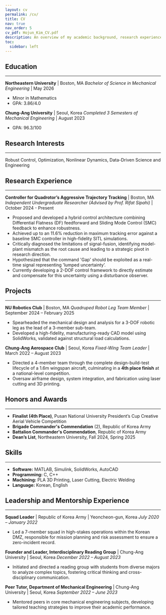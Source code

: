 ```yaml
---
layout: cv
permalink: /cv/
title: CV
nav: true
nav_order: 5
cv_pdf: Hojun_Kim_CV.pdf
description: An overview of my academic background, research experience, and technical skills.
toc:
  sidebar: left
---
```


## Education

---
**Northeastern University** | Boston, MA
*Bachelor of Science in Mechanical Engineering* | May 2026
* Minor in Mathematics
* GPA: 3.86/4.0

**Chung-Ang University** | Seoul, Korea
*Completed 3 Semesters of Mechanical Engineering* | August 2023
* GPA: 96.3/100

## Research Interests

---
Robust Control, Optimization, Nonlinear Dynamics, Data-Driven Science and Engineering

## Research Experience

---
**Controller for Quadrotor’s Aggressive Trajectory Tracking** | Boston, MA
*Independent Undergraduate Researcher (Advised by Prof. Rifat Sipahi)* | October 2024 - Present
* Proposed and developed a hybrid control architecture combining Differential Flatness (DF) feedforward and Sliding Mode Control (SMC) feedback to enhance robustness.
* Achieved up to an 11.6% reduction in maximum tracking error against a baseline SMC controller in high-fidelity SITL simulations.
* Critically diagnosed the limitations of signal-fusion, identifying model-plant mismatch as the root cause and leading to a strategic pivot in research direction.
* Hypothesized that the command 'Gap' should be exploited as a real-time signal representing 'lumped uncertainty’.
* Currently developing a 2-DOF control framework to directly estimate and compensate for this uncertainty using a disturbance observer.

## Projects

---
**NU Robotics Club** | Boston, MA
*Quadruped Robot Leg Team Member* | September 2024 – February 2025
* Spearheaded the mechanical design and analysis for a 3-DOF robotic leg as the lead of a 3-member sub-team.
* Developed a high-fidelity, manufacturing-ready CAD model using SolidWorks, validated against structural load calculations.

**Chung-Ang Aerospace Club** | Seoul, Korea
*Fixed-Wing Team Leader* | March 2022 – August 2023
* Directed a 4-member team through the complete design-build-test lifecycle of a 1.6m wingspan aircraft, culminating in a **4th place finish** at a national-level competition.
* Oversaw airframe design, system integration, and fabrication using laser cutting and 3D printing.

## Honors and Awards

---
* **Finalist (4th Place)**, Pusan National University President’s Cup Creative Aerial Vehicle Competition
* **Brigade Commander's Commendation** (2), Republic of Korea Army
* **Battalion Commander's Commendation**, Republic of Korea Army
* **Dean’s List**, Northeastern University, Fall 2024, Spring 2025

## Skills

---
* **Software:** MATLAB, Simulink, SolidWorks, AutoCAD
* **Programming:** C, C++
* **Machining:** PLA 3D Printing, Laser Cutting, Electric Welding
* **Language:** Korean, English

## Leadership and Mentorship Experience

---
**Squad Leader** | Republic of Korea Army | Yeoncheon-gun, Korea
*July 2020 – January 2022*
* Led a 7-member squad in high-stakes operations within the Korean DMZ, responsible for mission planning and risk assessment to ensure a zero-incident record.

**Founder and Leader, Interdisciplinary Reading Group** | Chung-Ang University | Seoul, Korea
*December 2022 – August 2023*
* Initiated and directed a reading group with students from diverse majors to analyze complex topics, fostering critical thinking and cross-disciplinary communication.

**Peer Tutor, Department of Mechanical Engineering** | Chung-Ang University | Seoul, Korea
*September 2022 – June 2023*
* Mentored peers in core mechanical engineering subjects, developing tailored teaching strategies to improve their academic performance.
